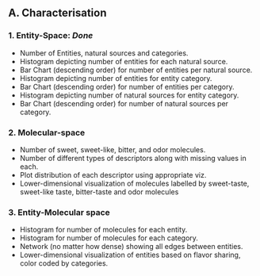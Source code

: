 ## A. Characterisation

### 1. Entity-Space: *Done*
  * Number of Entities, natural sources and categories.
  * Histogram depicting number of entities for each natural source.
  * Bar Chart (descending order) for number of entities per natural source.
  * Histogram depicting number of entities for entity category.
  * Bar Chart (descending order) for number of entities per category.
  * Histogram depicting number of natural sources for entity category.
  * Bar Chart (descending order) for number of natural sources per category.
  
### 2. Molecular-space 
  * Number of sweet, sweet-like, bitter, and odor molecules. 
  * Number of different types of descriptors along with missing values in each.
  * Plot distribution of each descriptor using appropriate viz.
  * Lower-dimensional visualization of molecules labelled by sweet-taste, sweet-like taste, bitter-taste and odor molecules
  
### 3. Entity-Molecular space 
 * Histogram for number of molecules for each entity.
 * Histogram for number of molecules for each category.
 * Network (no matter how dense) showing all edges between entities.
 * Lower-dimensional visualization of entities based on flavor sharing, color coded by categories.
